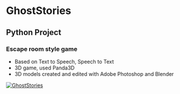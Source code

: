  # GhostStories
## Python Project

### Escape room style game
- Based on Text to Speech, Speech to Text
- 3D game, used Panda3D
- 3D models created and edited with Adobe Photoshop and Blender





[![GhostStories](https://i.pinimg.com/originals/12/07/76/120776c75365ad9f61e25b503b803313.jpg)](https://www.youtube.com/watch?v=q3JLO-dTZcs "Watch GhostStories")
